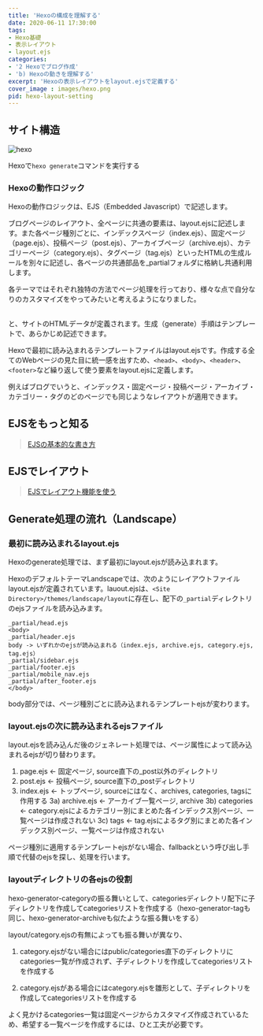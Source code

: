 ```yaml
---
title: 'Hexoの構成を理解する'
date: 2020-06-11 17:30:00
tags:
- Hexo基礎
- 表示レイアウト
- layout.ejs
categories:
- '2 Hexoでブログ作成'
- 'b) Hexoの動きを理解する'
excerpt: 'Hexoの表示レイアウトをlayout.ejsで定義する'
cover_image : images/hexo.png
pid: hexo-layout-setting
---
```


## サイト構造
![hexo](https://burturki.sirv.com/diy/hexo.png?w=300)

Hexoで`hexo generate`コマンドを実行する

### Hexoの動作ロジック

Hexoの動作ロジックは、EJS（Embedded Javascript）で記述します。



ブログページのレイアウト、全ページに共通の要素は、layout.ejsに記述します。また各ページ種別ごとに、インデックスページ（index.ejs）、固定ページ（page.ejs）、投稿ページ（post.ejs）、アーカイブページ（archive.ejs）、カテゴリーページ（category.ejs）、タグページ（tag.ejs）といったHTMLの生成ルールを別々に記述し、各ページの共通部品を_partialフォルダに格納し共通利用します。



各テーマではそれぞれ独特の方法でページ処理を行っており、様々な点で自分なりのカスタマイズをやってみたいと考えるようになりました。

##

と、サイトのHTMLデータが定義されます。生成（generate）手順はテンプレートで、あらかじめ記述できます。

Hexoで最初に読み込まれるテンプレートファイルはlayout.ejsです。作成する全てのWebページの見た目に統一感を出すため、`<head>`、`<body>`、`<header>`、`<footer>`など繰り返して使う要素をlayout.ejsに定義します。

例えばブログでいうと、インデックス・固定ページ・投稿ページ・アーカイブ・カテゴリー・タグのどのページでも同じようなレイアウトが適用できます。

## EJSをもっと知る

> [EJSの基本的な書き方](https://qiita.com/miwashutaro0611/items/36910f2d784ff70a527d)

## EJSでレイアウト

> [EJSでレイアウト機能を使う](https://qiita.com/kanye__east/items/87172e946471b9c71cfa)

## Generate処理の流れ（Landscape）

### 最初に読み込まれるlayout.ejs

Hexoのgenerate処理では、まず最初にlayout.ejsが読み込まれます。

HexoのデフォルトテーマLandscapeでは、次のようにレイアウトファイルlayout.ejsが定義されています。lauout.ejsは、`<Site Directory>/themes/landscape/layout`に存在し、配下の`_partial`ディレクトリのejsファイルを読み込みます。

```
_partial/head.ejs
<body>
_partial/header.ejs
body -> いずれかのejsが読み込まれる（index.ejs, archive.ejs, category.ejs, tag.ejs）
_partial/sidebar.ejs
_partial/footer.ejs
_partial/mobile_nav.ejs
_partial/after_footer.ejs
</body>
```

body部分では、ページ種別ごとに読み込まれるテンプレートejsが変わります。

### layout.ejsの次に読み込まれるejsファイル

layout.ejsを読み込んだ後のジェネレート処理では、ページ属性によって読み込まれるejsが切り替わります。

1) page.ejs <- 固定ページ, source直下の_post以外のディレクトリ
2) post.ejs <- 投稿ページ, source直下の_postディレクトリ
3) index.ejs <- トップページ, sourceにはなく、archives, categories, tagsに作用する
3a) archive.ejs <- アーカイブ一覧ページ, archive
3b) categories <- category.ejsによるカテゴリー別にまとめた各インデックス別ページ、一覧ページは作成されない 
3c) tags <- tag.ejsによるタグ別にまとめた各インデックス別ページ、一覧ページは作成されない 

ページ種別に適用するテンプレートejsがない場合、fallbackという呼び出し手順で代替のejsを探し、処理を行います。

### layoutディレクトリの各ejsの役割

hexo-generator-categoryの振る舞いとして、categoriesディレクトリ配下に子ディレクトリを作成してcategoriesリストを作成する（hexo-generator-tagも同じ、hexo-generator-archiveも似たような振る舞いをする）

layout/category.ejsの有無によっても振る舞いが異なり、

1) category.ejsがない場合にはpublic/categories直下のディレクトリにcategories一覧が作成されず、子ディレクトリを作成してcategoriesリストを作成する

2) category.ejsがある場合にはcategory.ejsを雛形として、子ディレクトリを作成してcategoriesリストを作成する

よく見かけるcategories一覧は固定ページからカスタマイズ作成されているため、希望する一覧ページを作成するには、ひと工夫が必要です。
